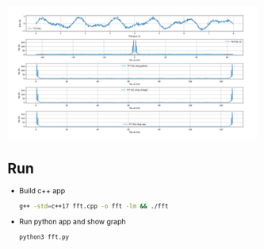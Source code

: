 ![image](image.png)

# Run

- Build c++ app

    ```bash
    g++ -std=c++17 fft.cpp -o fft -lm && ./fft
    ```

- Run python app and show graph

    ```bash
    python3 fft.py
    ```